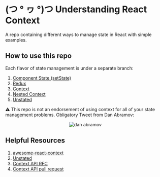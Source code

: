 # (つ ° ヮ °)つ Understanding React Context

A repo containing different ways to manage state in React with simple examples.

## How to use this repo

Each flavor of state management is under a separate branch:

1.  [Component State (setState)](https://github.com/matthamil/react-context/tree/1-component-state)
1.  [Redux](https://github.com/matthamil/react-context/tree/2-redux-state)
1.  [Context](https://github.com/matthamil/react-context/tree/3-context)
1.  [Nested Context](https://github.com/matthamil/react-context/tree/4-nested-context)
1.  [Unstated](https://github.com/matthamil/react-context/tree/5-unstated)

:warning: This repo is not an endorsement of using context for all of your state management problems. Obligatory Tweet from Dan Abramov:

<p align="center">
  <img src="https://imgur.com/wzFDx7u.png" alt="dan abramov">
</p>

## Helpful Resources

1.  [awesome-react-context](https://github.com/diegohaz/awesome-react-context)
1.  [Unstated](https://github.com/jamiebuilds/unstated)
1.  [Context API RFC](https://github.com/reactjs/rfcs/blob/master/text/0002-new-version-of-context.md)
1.  [Context API pull request](https://github.com/reactjs/rfcs/pull/2/files)
